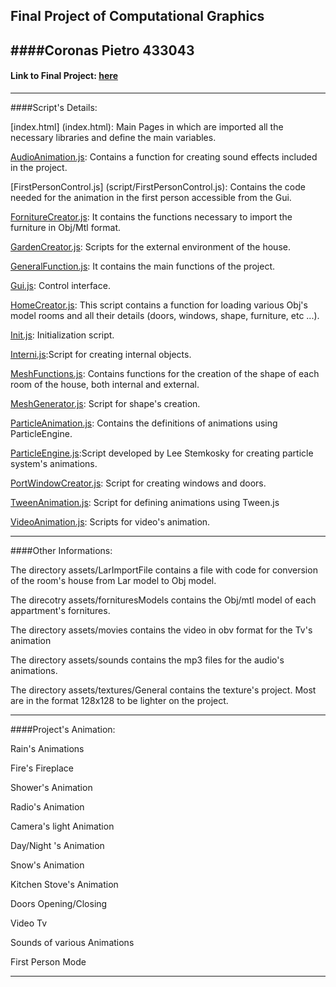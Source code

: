 Final Project of Computational Graphics
---------------------------------------

####Coronas Pietro
433043
---------------------------------------

#### Link to Final Project: [here](http://PCoronas90.github.io/prova/)
---------------------------------------

####Script's Details:

[index.html] (index.html): Main Pages in which are imported all the necessary libraries and define the main variables.

[AudioAnimation.js](script/AudioAnimation.js): Contains a function for creating sound effects included in the project.

[FirstPersonControl.js] (script/FirstPersonControl.js): Contains the code needed for the animation in the first person accessible from the Gui.

[FornitureCreator.js](scriptFornitureCreator.js/): It contains the functions necessary to import the furniture in Obj/Mtl format.

[GardenCreator.js](script/GardenCreator.js): Scripts for the external environment of the house.

[GeneralFunction.js](script/GeneralFunction.js): It contains the main functions of the project.

[Gui.js](script/Gui.js): Control interface.

[HomeCreator.js](script/HomeCreator.js): This script contains a function for loading various Obj's model rooms and all their details (doors, windows, shape, furniture, etc ...).

[Init.js](script/Init.js): Initialization script.

[Interni.js](script/Interni.js):Script for creating internal objects.

[MeshFunctions.js](script/MeshFunctions.js): Contains functions for the creation of the shape of each room of the house, both internal and external.

[MeshGenerator.js](script/MeshGenerator.js): Script for shape's creation.

[ParticleAnimation.js](script/ParticleAnimation.js): Contains the definitions of animations using ParticleEngine.

[ParticleEngine.js](script/ParticleEngine.js):Script developed by Lee Stemkosky for creating  particle system's animations. 

[PortWindowCreator.js](script/PortWindowCreator.js): Script for creating windows and doors.
 
[TweenAnimation.js](script/TweenAnimation.js): Script for defining animations using Tween.js

[VideoAnimation.js](script/VideoAnimation.js):  Scripts for video's animation.

----------------------------------------
####Other Informations:

The directory assets/LarImportFile contains a file with code for conversion of the room's house from Lar model to Obj model.

The direcotry assets/fornituresModels contains the Obj/mtl model of each appartment's fornitures.

The directory assets/movies contains the video in obv format for the Tv's animation

The directory assets/sounds contains the mp3 files for the audio's animations.

The directory assets/textures/General contains the texture's project. Most are in the format 128x128 to be lighter on the project.

---------------------------------------
####Project's Animation:

Rain's Animations

Fire's Fireplace

Shower's Animation

Radio's Animation

Camera's light Animation

Day/Night 's Animation

Snow's Animation

Kitchen Stove's Animation

Doors Opening/Closing

Video Tv

Sounds of various Animations

First Person Mode

-------------------------------------------------------------




